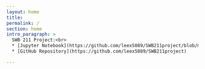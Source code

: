 ```yaml
---
layout: home
title:  
permalink: /
section: home
intro_paragraph: >
  SWB 211 Project:<br>
  * [Jupyter Notebook](https://github.com/leex5089/SWB211project/blob/main/1_density_calculation.ipynb)  <br>
  * [GitHub Repository](https://github.com/leex5089/SWB211project)

---
```

